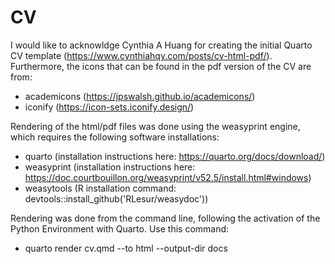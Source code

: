 # CV
 
I would like to acknowldge Cynthia A Huang for creating the initial Quarto CV template (https://www.cynthiahqy.com/posts/cv-html-pdf/). Furthermore, the icons that can be found in the pdf version of the CV are from:

* academicons (https://jpswalsh.github.io/academicons/)
* iconify (https://icon-sets.iconify.design/)



Rendering of the html/pdf files was done using the weasyprint engine, which requires the following software installations:

* quarto (installation instructions here: https://quarto.org/docs/download/)
* weasyprint (installation instructions here: https://doc.courtbouillon.org/weasyprint/v52.5/install.html#windows)
* weasytools (R installation command: devtools::install_github('RLesur/weasydoc'))


Rendering was done from the command line, following the activation of the Python Environment with Quarto. Use this command:
* quarto render cv.qmd --to html --output-dir docs